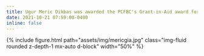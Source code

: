 ```yaml
---
title: Ugur Meric Dikbas was awarded the PCFBC's Grant-in-Aid award for his work on HOXB13's structural biology!
date: 2021-10-21 07:59:00-0400
inline: false
---
```


{% include figure.html path="assets/img/mericgia.jpg" class="img-fluid rounded z-depth-1 mx-auto d-block" width="50%" %}